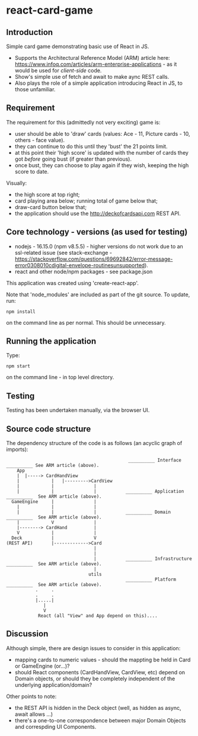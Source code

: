 # react-card-game

## Introduction
Simple card game demonstrating basic use of React in JS. 
* Supports the Architectural Reference Model (ARM) article here: https://www.infoq.com/articles/arm-enterprise-applications - as it would be used for *client-side* code. 
* Show's simple use of fetch and await to make aync REST calls.
* Also plays the role of a simple application introducing React in JS, to those unfamiliar.

## Requirement
The requirement for this (admittedly not very exciting) game is:
* user should be able to 'draw' cards (values: Ace - 11, Picture cards - 10, others - face value).
* they can continue to do this until they 'bust' the 21 points limit.
* at this point their 'high score' is updated with the number of cards they got *before* going bust (if greater than previous).
* once bust, they can choose to play again if they wish, keeping the high score to date.

Visually:
* the high score at top right; 
* card playing area below; running total of game below that;
* draw-card button below that;
* the application should use the http://deckofcardsapi.com REST API.

## Core technology - versions (as used for testing)
* nodejs - 16.15.0 (npm v8.5.5) - higher versions do not work due to an ssl-related issue (see stack-exchange - https://stackoverflow.com/questions/69692842/error-message-error0308010cdigital-envelope-routinesunsupported).
* react and other node/npm packages - see package.json

This application was created using 'create-react-app'. 

Note that 'node_modules' are included as part of the git source. 
To update, run: 
```
npm install
``` 
on the command line as per normal. This should be unnecessary.

## Running the application
Type: 
```
npm start 
```
on the command line - in top level directory.

## Testing
Testing has been undertaken manually, via the browser UI.

## Source code structure
The dependency structure of the code is as follows (an acyclic graph of imports):

```
                                              __________ Interface __________ See ARM article (above).
    App
    |  |-----> CardHandView
    |            |   |--------->CardView
    |            |               |
    |            |               |           __________ Application __________  See ARM article (above).
  GameEngine     |               |
    |            |               |
    |            |               |           __________ Domain __________  See ARM article (above).
    |            V               |           
    |--------> CardHand          |
    V            |               |
  Deck           |               V
(REST API)       |------------->Card      
                                 |
                                 |
                                 |           __________ Infrastructure __________  See ARM article (above).
                                 |
                               utils
                                             __________ Platform __________  See ARM article (above).
           .     .
           .     .
           |.....|
              |
              V
            React (all "View" and App depend on this)....
```

## Discussion
Although simple, there are design issues to consider in this application:
* mapping cards to numeric values - should the mappting be held in Card or GameEngine (or...)?
* should React components (CardHandView, CardView, etc) depend on Domain objects, or should they be completely independent of the underlying application/domain?

Other points to note:
* the REST API is hidden in the Deck object (well, as hidden as async, await allows ...)
* there's a one-to-one correspondence between major Domain Objects and correspding UI Components.

